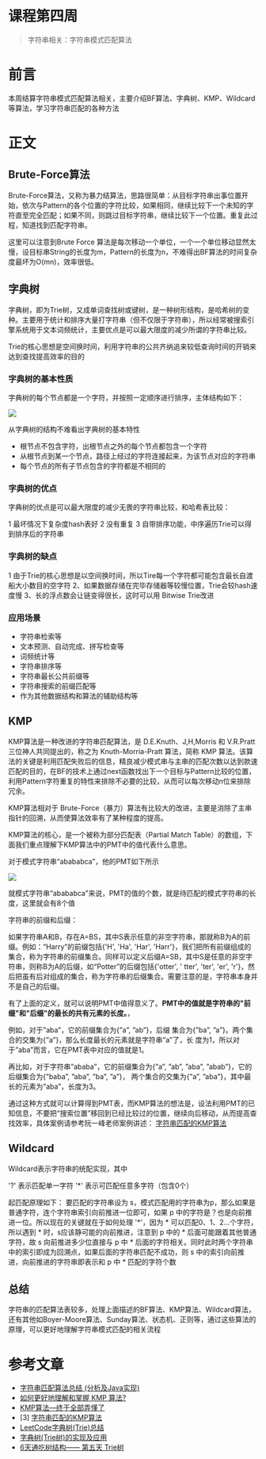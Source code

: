 # 课程第四周

> 字符串相关：字符串模式匹配算法

# 前言

本周结算字符串模式匹配算法相关，主要介绍BF算法、字典树、KMP、Wildcard等算法，学习字符串匹配的各种方法

# 正文

## Brute-Force算法

Brute-Force算法，又称为暴力结算法，思路很简单：从目标字符串出事位置开始，依次与Pattern的各个位置的字符比较，如果相同，继续比较下一个未知的字符直至完全匹配；如果不同，则跳过目标字符串，继续比较下一个位置。重复此过程，知道找到匹配字符串。

这里可以注意到Brute Force 算法是每次移动一个单位，一个一个单位移动显然太慢，设目标串String的长度为m，Pattern的长度为n，不难得出BF算法的时间复杂度最坏为O(mn)，效率很低。

## 字典树

字典树，即为Trie树，又成单词查找树或键树，是一种树形结构，是哈希树的变种。主要用于统计和排序大量打字符串（但不仅限于字符串），所以经常被搜索引擎系统用于文本词频统计，主要优点是可以最大限度的减少所谓的字符串比较。

Trie的核心思想是空间换时间，利用字符串的公共齐纳追来较低查询时间的开销来达到查找提高效率的目的

### 字典树的基本性质

字典树的每个节点都是一个字符，并按照一定顺序进行排序，主体结构如下：

![](https://upload-images.jianshu.io/upload_images/426671-b6f3caf9253f3a4d.png?imageMogr2/auto-orient/strip|imageView2/2/format/webp)

从字典树的结构不难看出字典树的基本特性

-   根节点不包含字符，出根节点之外的每个节点都包含一个字符
-   从根节点到某一个节点，路径上经过的字符连接起来，为该节点对应的字符串
-   每个节点的所有子节点包含的字符都是不相同的

### 字典树的优点

字典树的优点是可以最大限度的减少无畏的字符串比较，和哈希表比较：

1  最坏情况下复杂度hash表好
2   没有重复
3   自带排序功能，中序遍历Trie可以得到排序后的字符串

### 字典树的缺点

1 由于Trie的核心思想是以空间换时间，所以Tire每一个字符都可能包含最长自渡船大小数目的空字符
2、如果数据存储在完毕存储器等较慢位置，Trie会较hash速度慢
3、长的浮点数会让链变得很长，这时可以用 Bitwise Trie改进

### 应用场景

-   字符串检索等
-   文本预测、自动完成、拼写检查等
-   词频统计等
-   字符串排序等
-   字符串最长公共前缀等
-   字符串搜索的前缀匹配等
-   作为其他数据结构和算法的辅助结构等

## KMP

KMP算法是一种改进的字符串匹配算法，是 D.E.Knuth、J,H,Morris 和 V.R.Pratt 三位神人共同提出的，称之为 Knuth-Morria-Pratt 算法，简称 KMP 算法。该算法的关键是利用匹配失败后的信息，精良减少模式串与主串的匹配次数以达到款速匹配的目的，在BF的技术上通过next函数找出下一个目标与Pattern比较的位置，利用Pattern字符重复的特性来排除不必要的比较，从而可以每次移动n位来排除冗余。

KMP算法相对于 Brute-Force（暴力）算法有比较大的改进，主要是消除了主串指针的回溯，从而使算法效率有了某种程度的提高。

KMP算法的核心，是一个被称为部分匹配表（Partial  Match Table）的数组，下面我们重点理解下KMP算法中的PMT中的值代表什么意思。

对于模式字符串“abababca”，他的PMT如下所示

![](https://pic1.zhimg.com/80/v2-e905ece7e7d8be90afc62fe9595a9b0f_720w.jpg?source=1940ef5c)

就模式字符串“abababca”来说，PMT的值的个数，就是待匹配的模式字符串的长度，这里就会有8个值

字符串的前缀和后缀：

如果字符串A和B，存在A=BS，其中S表示任意的非空字符串，那就称B为A的前缀。例如：“Harry”的前缀包括{'H', 'Ha', 'Har', 'Harr'}，我们把所有前缀组成的集合，称为字符串的前缀集合。同样可以定义后缀A=SB，其中S是任意的非空字符串，则称B为A的后缀，如“Potter”的后缀包括{'otter', ' tter', 'ter', 'er', 'r'}，然后把虽有后对组成的集合，称为字符串的后缀集合。需要注意的是，字符串本身并不是自己的后缀。

有了上面的定义，就可以说明PMT中值得意义了。<b>PMT中的值就是字符串的"前缀"和"后缀"的最长的共有元素的长度。</b>，

例如，对于”aba”，它的前缀集合为{”a”, ”ab”}，后缀 集合为{”ba”, ”a”}。两个集合的交集为{”a”}，那么长度最长的元素就是字符串”a”了，长 度为1，所以对于”aba”而言，它在PMT表中对应的值就是1。

再比如，对于字符串”ababa”，它的前缀集合为{”a”, ”ab”, ”aba”, ”abab”}，它的后缀集合为{”baba”, ”aba”, ”ba”, ”a”}， 两个集合的交集为{”a”, ”aba”}，其中最长的元素为”aba”，长度为3。

通过这种方式就可以计算得到PMT表，而KMP算法的想法是，设法利用PMT的已知信息，不要把“搜索位置”移回到已经比较过的位置，继续向后移动，从而提高查找效率，具体案例请参考阮一峰老师案例讲述： [字符串匹配的KMP算法](http://www.ruanyifeng.com/blog/2013/05/Knuth%E2%80%93Morris%E2%80%93Pratt_algorithm.html)

## Wildcard

Wildcard表示字符串的统配实现，其中

'?' 表示匹配单一字符
'*' 表示可匹配任意多字符（包含0个）

起匹配原理如下：
要匹配的字符串设为 s，模式匹配用的字符串为p，那么如果是普通字符，连个字符串索引向前推进一位即可，如果 p 中的字符是？也是向前推进一位。所以现在的关键就在于如何处理 '*'，因为 * 可以匹配0、1、2...个字符，所以遇到 * 时，s应该静可能的向前推进，注意到 p 中的 * 后面可能跟着其他普通字符，故 s 向前推进多少位直接与 p 中 * 后面的字符相关。同时此时两个字符串中的索引即成为回溯点，如果后面的字符串匹配不成功，则 s 中的索引向前推进，向前推进的字符串即表示和 p 中 * 匹配的字符个数

## 总结

字符串的匹配算法表较多，处理上面描述的BF算法、KMP算法、Wildcard算法，还有其他如Boyer-Moore算法、Sunday算法、状态机、正则等，通过这些算法的原理，可以更好地理解字符串模式匹配的相关流程

# 参考文章

-	[字符串匹配算法总结 (分析及Java实现)](https://blog.csdn.net/chndata/article/details/43792363)
-   [如何更好地理解和掌握 KMP 算法?](https://www.zhihu.com/question/21923021)
-   [KMP算法—终于全部弄懂了](https://blog.csdn.net/dark_cy/article/details/88698736)
-   [3]  [字符串匹配的KMP算法](http://www.ruanyifeng.com/blog/2013/05/Knuth%E2%80%93Morris%E2%80%93Pratt_algorithm.html)
-   [LeetCode字典树(Trie)总结](http://www.jianshu.com/p/bbfe4874f66f)
-   [字典树(Trie树)的实现及应用]( http://www.cnblogs.com/binyue/p/3771040.html#undefined)
-   [6天通吃树结构—— 第五天 Trie树]( http://www.cnblogs.com/huangxincheng/archive/2012/11/25/2788268.html)